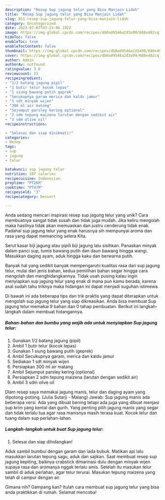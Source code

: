 ```yaml
---
description: "Resep Sup jagung telur yang Bisa Manjain Lidah"
title: "Resep Sup jagung telur yang Bisa Manjain Lidah"
slug: 851-resep-sup-jagung-telur-yang-bisa-manjain-lidah
category: Uncategorized
date: 2022-07-07T03:23:06.192Z
image: https://img-global.cpcdn.com/recipes/db0ad9546a2d3a99/680x482cq70/sup-jagung-telur-foto-resep-utama.jpg
hideToc: false
enableToc: true
enableTocContent: false
thumbnail: https://img-global.cpcdn.com/recipes/db0ad9546a2d3a99/680x482cq70/sup-jagung-telur-foto-resep-utama.jpg
cover: https://img-global.cpcdn.com/recipes/db0ad9546a2d3a99/680x482cq70/sup-jagung-telur-foto-resep-utama.jpg
author: Admin
authorAv: notfound
ratingvalue: 3.8
reviewcount: 23
recipeingredient:
- "1/2 batang jagung pipil"
- "1 butir telur kocok lepas"
- "1 siung bawang putih geprek"
- "Secukupnya garam merica dan kaldu jamur"
- "1 sdt minyak wijen"
- "300 ml air matang"
- "Sejumput parsley kering optional"
- "2 sdm tepung maizena larutan dengan sedikit air"
- "3 sdm olive oil"
recipeinstructions:

- "Selesai dan siap dinikmati!"
categories:
- Resep
tags:
- sup
- jagung
- telur

katakunci: sup jagung telur 
nutrition: 107 calories
recipecuisine: Indonesian
preptime: "PT26M"
cooktime: "PT47M"
recipeyield: "3"
recipecategory: Dessert

---
```





Anda sedang mencari inspirasi resep sup jagung telur yang unik? Cara membuatnya sangat tidak susah dan tidak juga mudah. Jika keliru mengolah maka hasilnya tidak akan memuaskan dan justru cenderung tidak enak. Padahal sup jagung telur yang enak harusnya sih mempunyai aroma dan rasa yang dapat memancing selera Kita.





Serut kasar biji jagung atau pipili biji jagung lalu sisihkan. Panaskan minyak dalam panci sup, tumis bawang putih dan daun bawang hingga wangi. Masukkan daging ayam, aduk hingga kaku dan berwarna putih.

Banyak hal yang sedikit banyak mempengaruhi kualitas rasa dari sup jagung telur, mulai dari jenis bahan, kedua pemilihan bahan segar hingga cara mengolah dan menghidangkannya. Tidak usah pusing kalau ingin menyiapkan sup jagung telur yang enak di mana pun kamu berada, karena asal sudah tahu triknya maka hidangan ini dapat menjadi suguhan istimewa.






Di bawah ini ada beberapa tips dan trik praktis yang dapat diterapkan untuk mengolah sup jagung telur yang siap dikreasikan. Anda bisa membuat Sup jagung telur memakai 9 bahan dan 0 tahap pembuatan. Berikut ini langkah-langkah dalam membuat hidangannya.

<!--inarticleads1-->

##### Bahan-bahan dan bumbu yang wajib ada untuk menyiapkan Sup jagung telur:

1. Gunakan 1/2 batang jagung (pipil)
1. Ambil 1 butir telur (kocok lepas)
1. Gunakan 1 siung bawang putih (geprek)
1. Ambil Secukupnya garam, merica dan kaldu jamur
1. Sediakan 1 sdt minyak wijen
1. Persiapkan 300 ml air matang
1. Ambil Sejumput parsley kering (optional)
1. Persiapkan 2 sdm tepung maizena (larutan dengan sedikit air)
1. Ambil 3 sdm olive oil


Dlam resep saya memakai jagung manis, telur dan daging ayam yang dipotong-potong. (Julia Sutarji - Malang) Jawab: Sup jagung manis ada beberapa versi. Ada yang dibuat bening tetapi ada juga yang dibuat menjasi sup krim yang kental dan gurih. Yang penting pilih jagung manis yang segar dan tidak terlalu tua agar rasa manisnya masih terasa kuat. Kocok telur dan tuang dalam sup perlahan-lahan. 

<!--inarticleads2-->

##### Langkah-langkah untuk buat Sup jagung telur:


1. Selesai dan siap dihidangkan!

Aduk sambil bumbui dengan garam dan lada bubuk. Matikan api lalu masukkan larutan tepung sagu, aduk dan sajikan. Saat membuat resep sup jagung kepiting, baiknya crabstick dimarinasi dulu dengan minyak wijen supaya rasa dan aromanya nggak terlalu amis. Setelah itu masukan telur sambil di aduk perlahan, agar telur terurai. Masukan tepung maizena yang telah di campur dengan air. 

Gimana nih? Gampang kan? Itulah cara membuat sup jagung telur yang bisa anda praktikkan di rumah. Selamat mencoba!
